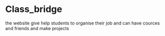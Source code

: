 # Class_bridge
the website give help students to organise their job and can have cources and friends and make projects
